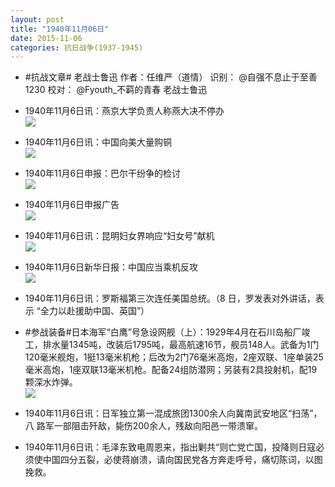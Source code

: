 ```yaml
---
layout: post
title: "1940年11月06日"
date: 2015-11-06
categories: 抗日战争(1937-1945)
---
```


<meta name="referrer" content="no-referrer" />

- #抗战文章# 老战士鲁迅 作者：任维严（道情） 识别： @自强不息止于至善1230 校对： @Fyouth_不羁的青春 老战士鲁迅 

- 1940年11月6日讯：燕京大学负责人称燕大决不停办 <br/><img src="https://ww2.sinaimg.cn/large/aca367d8jw1exroapsspkj20jo05kmyx.jpg" />

- 1940年11月6日讯：中国向美大量购铜 <br/><img src="https://ww3.sinaimg.cn/large/aca367d8jw1exrmkoi74gj201u08it8v.jpg" />

- 1940年11月6日申报：巴尔干纷争的检讨 <br/><img src="https://ww1.sinaimg.cn/large/aca367d8jw1exrktosvj0j20wt0yf4ok.jpg" />

- 1940年11月6日申报广告 <br/><img src="https://ww2.sinaimg.cn/large/aca367d8jw1exrj3i73arj20d20hm76m.jpg" />

- 1940年11月6日讯：昆明妇女界响应“妇女号”献机 <br/><img src="https://ww1.sinaimg.cn/large/aca367d8jw1exrdvyida6j20at0bdmy3.jpg" />

- 1940年11月6日新华日报：中国应当乘机反攻 <br/><img src="https://ww2.sinaimg.cn/large/aca367d8jw1exr57xvdmzj211m0h8tfx.jpg" />

- 1940年11月6日讯：罗斯福第三次连任美国总统。（8 日，罗发表对外讲话，表示 “全力以赴援助中国、英国”） 

- #参战装备#日本海军“白鹰”号急设网舰（上）：1929年4月在石川岛船厂竣工，排水量1345吨，改装后1795吨，最高航速16节，舰员148人。武备为1门120毫米舰炮，1挺13毫米机枪；后改为2门76毫米高炮，2座双联、1座单装25毫米高炮，1座双联13毫米机枪。配备24组防潜网；另装有2具投射机，配19颗深水炸弹。 <br/><img src="https://ww1.sinaimg.cn/large/aca367d8jw1exr0wh4spoj20db0bnwg6.jpg" />

- 1940年11月6日讯：日军独立第一混成旅团1300余人向冀南武安地区“扫荡”，八 路军一部阻击歼敌，毙伤200余人，残敌向阳邑一带溃窜。 

- 1940年11月6日讯：毛泽东致电周恩来，指出剿共“则亡党亡国，投降则日寇必须使中国四分五裂，必使蒋崩溃，请向国民党各方奔走呼号，痛切陈词，以图挽救。 

